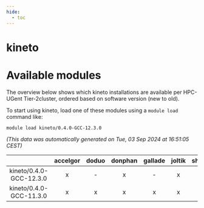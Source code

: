 ```yaml
---
hide:
  - toc
---
```


kineto
======

# Available modules


The overview below shows which kineto installations are available per HPC-UGent Tier-2cluster, ordered based on software version (new to old).

To start using kineto, load one of these modules using a `module load` command like:

```shell
module load kineto/0.4.0-GCC-12.3.0
```

*(This data was automatically generated on Tue, 03 Sep 2024 at 16:51:05 CEST)*  

| |accelgor|doduo|donphan|gallade|joltik|shinx|skitty|
| :---: | :---: | :---: | :---: | :---: | :---: | :---: | :---: |
|kineto/0.4.0-GCC-12.3.0|x|-|x|-|x|-|-|
|kineto/0.4.0-GCC-11.3.0|x|x|x|x|x|-|x|
